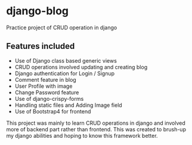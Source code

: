 # django-blog
Practice project of CRUD operation in django

## Features included
* Use of Django class based generic views
* CRUD operations involved updating and creating blog
* Django authentication for Login / Signup
* Comment feature in blog 
* User Profile with image
* Change Password feature
* Use of django-crispy-forms
* Handling static files and Adding Image field
* Use of Bootstrap4 for frontend

This project was mainly to learn CRUD operations in django and involved more of backend part rather than frontend.
This was created to brush-up my django abilities and hoping to know this framework better.

